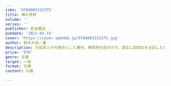 ```yaml
---
isbn: '9784003332375'
title: 禅の思想
volume: ''
series: ''
publisher: 岩波書店
pubdate: '2021-03-15'
cover: 'https://cover.openbd.jp/9784003332375.jpg'
author: 鈴木大拙／著
description: 大拙本人が代表作とした著作。禅思想を説き示す。漢文に訓読文を注記した(解説=横田南嶺・解題=小川隆)
price: '970'
genre: 文庫
target: 一般
format: 文庫
content: 仏教

---
```

